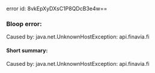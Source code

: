 error id: 8vkEpXyDXsC1P8QDcB3e4w==
### Bloop error:

Caused by: java.net.UnknownHostException: api.finavia.fi
#### Short summary: 

Caused by: java.net.UnknownHostException: api.finavia.fi